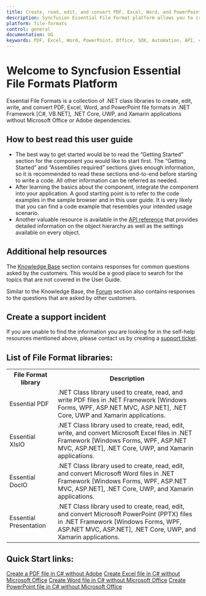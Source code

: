 ```yaml
---
title: Create, read, edit, and convert PDF, Excel, Word, and PowerPoint files in C#, VB, .NET Core, UWP, and Xamarin
description: Syncfusion Essential File Format platform allows you to create, edit, write, and convert PDF, Excel, Word, and PowerPoint file formats in .NET Framework [C#, VB.NET], .NET Core, UWP and Xamarin applications without Microsoft Office or Adobe dependencies.
platform: file-formats
control: general
documentation: UG
keywords: PDF, Excel, Word, PowerPoint, Office, SDK, Automation, API, create, edit, convert, read
---
```


# Welcome to Syncfusion Essential File Formats Platform

Essential File Formats is a collection of .NET class libraries to create, edit, write, and convert PDF, Excel, Word, and PowerPoint file formats in .NET Framework [C#, VB.NET], .NET Core, UWP, and Xamarin applications without Microsoft Office or Adobe dependencies.

## How to best read this user guide

* The best way to get started would be to read the “Getting Started” section for the component you would like to start first. The “Getting Started” and “Assemblies required” sections gives enough information, so it is recommended to read these sections end-to-end before starting to write a code. All other information can be referred as needed. 
* After learning the basics about the component, integrate the component into your application. A good starting point is to refer to the code examples in the sample browser and in this user guide. It is very likely that you can find a code example that resembles your intended usage scenario. 
* Another valuable resource is available in the [API reference](https://help.syncfusion.com/cr/file-formats) that provides detailed information on the object hierarchy as well as the settings available on every object.

## Additional help resources

The [Knowledge Base](http://www.syncfusion.com/kb/) section contains responses for common questions asked by the customers. This would be a good place to search for the topics that are not covered in the User Guide.

Similar to the Knowledge Base, the [Forum](http://www.syncfusion.com/forums/) section also contains responses to the questions that are asked by other customers.

## Create a support incident

If you are unable to find the information you are looking for in the self-help resources mentioned above, please contact us by creating a [support ticket](https://www.syncfusion.com/support/directtrac/incidents).

## List of File Format libraries:

<table>
<tr>
<th width="25%">
File Format library
</th>
<th width="75%">
Description
</th>
</tr>
<tr>
<td>
Essential PDF
</td>
<td>
.NET Class library used to create, read, and write PDF files in .NET Framework [Windows Forms, WPF, ASP.NET MVC, ASP.NET], .NET Core, UWP and Xamarin applications.
</td>
</tr>
<tr>
<td>
Essential XlsIO
</td>
<td>
.NET Class library used to create, read, edit, write, and convert Microsoft Excel files in .NET Framework [Windows Forms, WPF, ASP.NET MVC, ASP.NET], .NET Core, UWP, and Xamarin applications.
</td>
</tr>
<tr>
<td>
Essential DocIO
</td>
<td>
.NET Class library used to create, read, edit, and convert Microsoft Word files in .NET Framework [Windows Forms, WPF, ASP.NET MVC, ASP.NET], .NET Core, UWP, and Xamarin applications.
</td>
</tr>
<tr>
<td>
Essential Presentation
</td>
<td>
.NET Class library used to create, read, edit, and convert Microsoft PowerPoint (PPTX) files in .NET Framework [Windows Forms, WPF, ASP.NET MVC, ASP.NET], .NET Core, UWP, and Xamarin applications.
</td>
</tr>
</table>

## Quick Start links:

[Create a PDF file in C# without Adobe](https://help.syncfusion.com/file-formats/pdf/getting-started)
[Create Excel file in C# without Microsoft Office](https://help.syncfusion.com/file-formats/xlsio/getting-started)
[Create Word file in C# without Microsoft Office](https://help.syncfusion.com/file-formats/docio/getting-started)
[Create PowerPoint file in C# without Microsoft Office](https://help.syncfusion.com/file-formats/presentation/getting-started)

